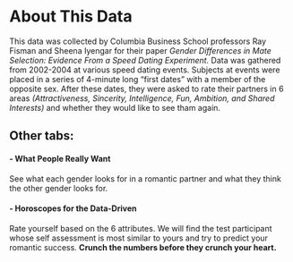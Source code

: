# About This Data

This data was collected by Columbia Business School professors Ray Fisman and Sheena Iyengar for their paper *Gender Differences in Mate Selection: Evidence From a Speed Dating Experiment.* Data was gathered from 2002-2004 at various speed dating events. Subjects at events were placed in a series of 4-minute long “first dates” with a member of the opposite sex. After these dates, they were asked to rate their partners in 6 areas *(Attractiveness, Sincerity, Intelligence, Fun, Ambition, and Shared Interests)* and whether they would like to see tham again.

## Other tabs:
#### - What People Really Want
See what each gender looks for in a romantic partner and what they think the other gender looks for.


#### - Horoscopes for the Data-Driven
Rate yourself based on the 6 attributes. We will find the test participant whose self assessment is most similar to yours and try to predict your romantic success. **Crunch the numbers before they crunch your heart.**
